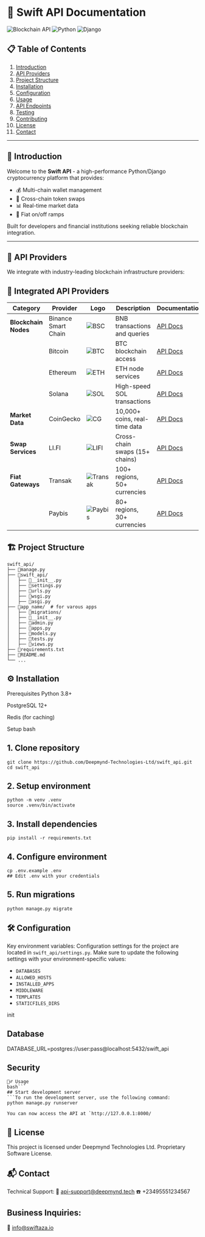 # 🚀 Swift API Documentation

![Blockchain API](https://img.shields.io/badge/Blockchain-API-brightgreen) 
![Python](https://img.shields.io/badge/Python-3.8+-blue) 
![Django](https://img.shields.io/badge/Django-3.2+-green)

## 📋 Table of Contents
1. [Introduction](#-introduction)
2. [API Providers](#-api-providers)
3. [Project Structure](#-project-structure)
4. [Installation](#-installation)
5. [Configuration](#-configuration)
6. [Usage](#-usage)
7. [API Endpoints](#-api-endpoints)
8. [Testing](#-testing)
9. [Contributing](#-contributing)
10. [License](#-license)
11. [Contact](#-contact)

---

## 🌟 Introduction
Welcome to the **Swift API** - a high-performance Python/Django cryptocurrency platform that provides:

- 💰 Multi-chain wallet management
- 🔄 Cross-chain token swaps
- 📊 Real-time market data
- 💸 Fiat on/off ramps

Built for developers and financial institutions seeking reliable blockchain integration.

---

## 🔗 API Providers
We integrate with industry-leading blockchain infrastructure providers:

## 🔗 Integrated API Providers

| Category       | Provider | Logo | Description | Documentation |
|---------------|----------|------|-------------|---------------|
| **Blockchain Nodes** | Binance Smart Chain | ![BSC](https://bin.bnbstatic.com/static/images/common/favicon.ico) | BNB transactions and queries | [API Docs](https://docs.binance.org/) |
| | Bitcoin | ![BTC](https://bitcoin.org/favicon.ico) | BTC blockchain access | [API Docs](https://www.blockcypher.com/dev/) |
| | Ethereum | ![ETH](https://cryptologos.cc/logos/ethereum-eth-logo.png?v=025) | ETH node services | [API Docs](https://infura.io/docs) |
| | Solana | ![SOL](https://solana.com/favicon.ico) | High-speed SOL transactions | [API Docs](https://docs.solana.com/) |
| **Market Data** | CoinGecko | ![CG](https://static.coingecko.com/s/coingecko-logo-8903d34ce19ca4be1c81f0db30e924154750d208683fad7ae6f2ce06c76d0a56.png) | 10,000+ coins, real-time data | [API Docs](https://www.coingecko.com/api) |
| **Swap Services** | LI.FI | ![LIFI](https://li.quest/icons/icon-48x48.png) | Cross-chain swaps (15+ chains) | [API Docs](https://li.quest/) |
| **Fiat Gateways** | Transak | ![Transak](https://transak.com/images/favicon-32x32.png) | 100+ regions, 50+ currencies | [API Docs](https://transak.com/) |
| | Paybis | ![Paybis](https://paybis.com/favicon.ico) | 80+ regions, 30+ currencies | [API Docs](https://paybis.com/) |

## 🏗 Project Structure

```text
swift_api/
├── 📁manage.py
├── 📁swift_api/
│   ├── 📄__init__.py
│   ├── 📄settings.py
│   ├── 📄urls.py
│   ├── 📄wsgi.py
│   ├── 📄asgi.py
├── 📁app_name/  # for varous apps
│   ├── 📁migrations/
│   ├── 📄__init__.py
│   ├── 📄admin.py
│   ├── 📄apps.py
│   ├── 📄models.py
│   ├── 📄tests.py
│   ├── 📄views.py
├── 📄requirements.txt
├── 📄README.md
└── ...
```

## ⚙️ Installation
Prerequisites
Python 3.8+

PostgreSQL 12+

Redis (for caching)

Setup
bash
## 1. Clone repository
```
git clone https://github.com/Deepmynd-Technologies-Ltd/swift_api.git
cd swift_api
```

## 2. Setup environment
```
python -m venv .venv
source .venv/bin/activate
```

## 3. Install dependencies
```
pip install -r requirements.txt
```

## 4. Configure environment
```
cp .env.example .env
## Edit .env with your credentials
```

## 5. Run migrations
```
python manage.py migrate
```

## 🛠 Configuration
Key environment variables:
Configuration settings for the project are located in `swift_api/settings.py`. Make sure to update the following settings with your environment-specific values:

- `DATABASES`
- `ALLOWED_HOSTS`
- `INSTALLED_APPS`
- `MIDDLEWARE`
- `TEMPLATES`
- `STATICFILES_DIRS`

init
## Database
DATABASE_URL=postgres://user:pass@localhost:5432/swift_api

## Security
```SECRET_KEY=your_django_secret
🏃‍♂️ Usage
bash```
## Start development server
```To run the development server, use the following command:
python manage.py runserver

You can now access the API at `http://127.0.0.1:8000/
```

## 📜 License
This project is licensed under Deepmynd Technologies Ltd. Proprietary Software License.

## 📬 Contact
Technical Support:
📧 api-support@deepmynd.tech
☎️ +23495551234567

## Business Inquiries:
📧 info@swiftaza.io
